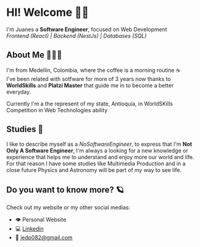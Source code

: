 # HI! Welcome 👋🏾

I'm Juanes a **Software Engineer**, focused on Web Development   
_Frontend (React) | Backend (NestJs) | Databases (SQL)_

## About Me 👩🏾‍🚀
I'm from Medellín, Colombia, where the coffee is a morning routine ☕  
I've been related with sotfware for more of 3 years now thanks to **WorldSkills** and **Platzi Master** that guide me in to become a better everyday.  

Currently I'm a the represent of my state, Antioquia, in WorldSKills Competition in Web Technologies ability

## Studies 📖
I like to describe myself as a *NoSoftwareEngineer*, to express that I'm **Not Only A Software Engineer**, I'm always a looking for a new knowledge or experience that helps me to understand and enjoy more our world and life.  
For that reason I have some studies like Multimedia Production and in a close future Physics and Astronomy will be part of my way to see life.


## Do you want to know more? 🪐
Check out my website or my other social medias:

- 👁 Personal Website
- 💻 [Linkedin](https://www.linkedin.com/in/juan-esteban-deossa-pertuz-6351261ba/)
- 📧 jedp082@gmail.com